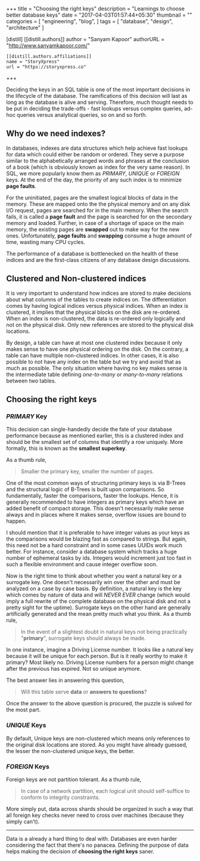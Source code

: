 +++
title = "Choosing the right keys"
description = "Learnings to choose better database keys"
date = "2017-04-03T01:57:44+05:30"
thumbnail = ""
categories = [
  "engineering",
  "blog",
]
tags = [
  "database",
  "design",
  "architecture"
]

[distill]
  [[distill.authors]]
  author = "Sanyam Kapoor"
  authorURL = "http://www.sanyamkapoor.com/"

    [[distill.authors.affiliations]]
    name = "StoryXpress"
    url = "https://storyxpress.co"
+++

Deciding the keys in an SQL table is one of the most important decisions in
the lifecycle of the database. The ramifications of this decision will last
as long as the database is alive and serving. Therefore, much thought needs to be
put in deciding the trade-offs -  fast lookups versus complex queries, ad-hoc
queries versus analytical queries, so on and so forth.

## Why do we need indexes?

In databases, indexes are data structures which help achieve fast lookups for
data which could either be random or ordered. They serve a purpose similar to
the alphabetically arranged words and phrases at the conclusion of a book (which
is obviously known as index for the very same reason). In SQL, we more popularly
know them as *PRIMARY*, *UNIQUE* or *FOREIGN* keys. At the end of the day, the
priority of any such index is to minimize **page faults**.

For the uninitiated, pages are the smallest logical blocks of data in the memory.
These are mapped onto the the physical memory and on any disk I/O request,
pages are searched for in the main memory. When the search fails, it is called
a **page fault** and the page is searched for on the secondary memory and loaded.
Further, in case of a shortage of space on the main memory, the existing pages are
**swapped**  out to make way for the new ones. Unfortunately, **page faults** and
**swapping** consume a huge amount of time, wasting many CPU cycles.

The performance of a database is bottlenecked on the health of these indices and
are the first-class citizens of any database design discussions.

## Clustered and Non-clustered indices

It is very important to understand how indices are stored to make decisions
about what columns of the tables to create indices on. The differentiation
comes by having logical indices versus physical indices. When an index is
clustered, it implies that the physical blocks on the disk are re-ordered.
When an index is non-clustered, the data is re-ordered only logically and not on
the physical disk. Only new references are stored to the physical disk locations.

By design, a table can have at most one clustered index because it only makes sense
to have one physical ordering on the disk. On the contrary, a table can have multiple
non-clustered indices. In other cases, it is also possible to not have any index
on the table but we try and avoid that as much as possible. The only situation
where having no key makes sense is the intermediate table defining *one-to-many*
or *many-to-many* relations between two tables.

## Choosing the right keys

### *PRIMARY* Key

This decision can single-handedly decide the fate of your database performance
because as mentioned earlier, this is a clustered index and should be the
smallest set of columns that identify a row uniquely. More formally, this is
known as the **smallest superkey**.

As a thumb rule,

> Smaller the primary key, smaller the number of pages.

One of the most common ways of structuring primary keys is via B-Trees and the
structural logic of B-Trees is built upon comparisons. So fundamentally, faster
the comparisons, faster the lookups. Hence, it is generally recommended to have
integers as primary keys which have an added benefit of compact storage. This
doesn't necessarily make sense always and in places where it makes sense, overflow
issues are bound to happen.

I should mention that it is preferable to have integer values as your keys as
the comparisons would be blazing fast as compared to strings. But again, this
need not be a hard constraint and in some cases UUIDs work much better. For
instance, consider a database system which tracks a huge number of ephemeral tasks
by ids. Integers would increment just too fast in such a flexible environment
and cause integer overflow soon.

Now is the right time to think about whether you want a natural key or a surrogate
key. One doesn't necessarily win over the other and must be analyzed on a case by
case basis. By definition, a natural key is the key which comes by nature of data
and will *NEVER EVER* change (which would imply a full rewrite of the complete
database on the physical disk and not a pretty sight for the uptime). Surrogate
keys on the other hand are generally artificially generated and the mean pretty
much what you think. As a thumb rule,

> In the event of a slightest doubt in natural keys not being practically "**primary**",
> surrogate keys should always be made.

In one instance, imagine a Driving License number. It looks like a natural key
because it will be unique for each person. But is it really worthy to make it
primary? Most likely no. Driving License numbers for a person might change after
the previous has expired. Not so unique anymore.

The best answer lies in answering this question,

> Will this table serve **data** or **answers to questions**?

Once the answer to the above question is procured, the puzzle is solved for the
most part.

### *UNIQUE* Keys

By default, Unique keys are non-clustered which means only references to the
original disk locations are stored. As you might have already guessed, the
lesser the non-clustered unique keys, the better.

### *FOREIGN* Keys

Foreign keys are not partition tolerant. As a thumb rule,

> In case of a network partition, each logical unit
> should self-suffice to conform to integrity constraints.

More simply put, data across shards should be organized in such a way that all
foreign key checks never need to cross over machines (because they simply can't).

---

Data is a already a hard thing to deal with. Databases are even harder considering
the fact that there's no panacea. Defining the purpose of data helps making
the decision of **choosing the right keys** saner.
